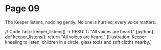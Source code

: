 # Page 09

The Keeper listens, nodding gently.
No one is hurried; every voice matters.

// Code Task: keeper_listens() → RESULT: "All voices are heard."
[python]
def keeper_listens():
    return "All voices are heard."
[Illustration: Keeper kneeling to listen, children in a circle, glass tools and soft cloths nearby.]
